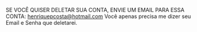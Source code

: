 SE VOCÊ QUISER DELETAR SUA CONTA, ENVIE UM EMAIL PARA ESSA CONTA: henriquepcosta@hotmail.com
Você apenas precisa me dizer seu Email e Senha que deletarei.
